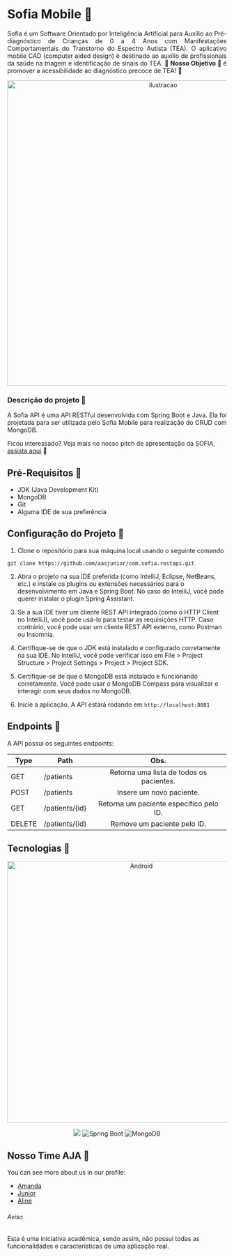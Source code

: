 # Sofia Mobile 💜

<p align="justify"> Sofia é um Software Orientado por Inteligência Artificial para Auxílio ao Pré-diagnóstico de Crianças de 0 a 4 Anos com Manifestações Comportamentais do Transtorno do Espectro Autista (TEA). O aplicativo mobile CAD (computer aided design) é destinado ao auxílio de profissionais da saúde na triagem e identificação de sinais do TEA. <strong> 💜 Nosso Objetivo 💜 </strong> é promover a acessibilidade ao diagnóstico precoce de TEA! 💜 </p>

<p align="center">
  <img src="https://github.com/aasjunior/com.sofia.mobile/assets/85968113/ce5ba98e-c63a-4fb7-a311-ced454084bc7" width="700" alt="ilustracao">
</p>

### Descrição do projeto 💜

<p align="justify">
A Sofia API é uma API RESTful desenvolvida com Spring Boot e Java. Ela foi projetada para ser utilizada pelo Sofia Mobile para realização do CRUD com MongoDB.
</p>

Ficou interessado? Veja mais no nosso pitch de apresentação da SOFIA, [assista aqui](https://youtu.be/ArjSy3HSWuY) 💜

## Pré-Requisitos 💜

* JDK (Java Development Kit)
* MongoDB
* Git
* Alguma IDE de sua preferência

## Configuração do Projeto 💜

1. Clone o repositório para sua máquina local usando o seguinte comando
```
git clone https://github.com/aasjunior/com.sofia.restapi.git
```

2. Abra o projeto na sua IDE preferida (como IntelliJ, Eclipse, NetBeans, etc.) e instale os plugins ou extensões necessários para o desenvolvimento em Java e Spring Boot. No caso do IntelliJ, você pode querer instalar o plugin Spring Assistant.
       

3. Se a sua IDE tiver um cliente REST API integrado (como o HTTP Client no IntelliJ), você pode usá-lo para testar as requisições HTTP. Caso contrário, você pode usar um cliente REST API externo, como Postman ou Insomnia.
   

4. Certifique-se de que o JDK está instalado e configurado corretamente na sua IDE. No IntelliJ, você pode verificar isso em File > Project Structure > Project Settings > Project > Project SDK.
   
5. Certifique-se de que o MongoDB está instalado e funcionando corretamente. Você pode usar o MongoDB Compass para visualizar e interagir com seus dados no MongoDB.

6. Inicie a aplicação. A API estará rodando em `http://localhost:8081`

## Endpoints 💜

A API possui os seguintes endpoints:

| Type          | Path            | Obs.                                      |
| ------------- |-----------------|:-----------------------------------------:|
| GET           | /patients       | Retorna uma lista de todos os pacientes.  |
| POST          | /patients       | Insere um novo paciente.                  |
| GET           | /patients/{id}  | Retorna um paciente específico pelo ID.   |
| DELETE        | /patients/{id}  | Remove um paciente pelo ID.               |


## Tecnologias 💜
<p align="center">
   <img src="https://github.com/aasjunior/com.sofia.mobile/assets/85968113/adc364c7-8401-4326-ad56-3807673b85f2" width="600px" alt="Android"/>
   <div align="center">
    <img src="https://img.shields.io/badge/java-%23ED8B00.svg?style=for-the-badge&logo=openjdk&logoColor=white"/>
    <img src="https://img.shields.io/badge/Spring_Boot-2B9348?style=for-the-badge&logo=spring-boot&logoColor=white" alt="Spring Boot"/>
    <img src="https://img.shields.io/badge/MongoDB-green?style=for-the-badge&logo=mongodb&logoColor=white" alt="MongoDB"/>
  </div>
</p>

## Nosso Time AJA 💜
You can see more about us in our profile:
* [Amanda](https://github.com/mandis-ncs)
* [Junior](https://github.com/aasjunior)
* [Aline](https://github.com/AlineLauriano)

###### Aviso
Esta é uma iniciativa acadêmica, sendo assim, não possui todas as funcionalidades e características de uma aplicação real.
